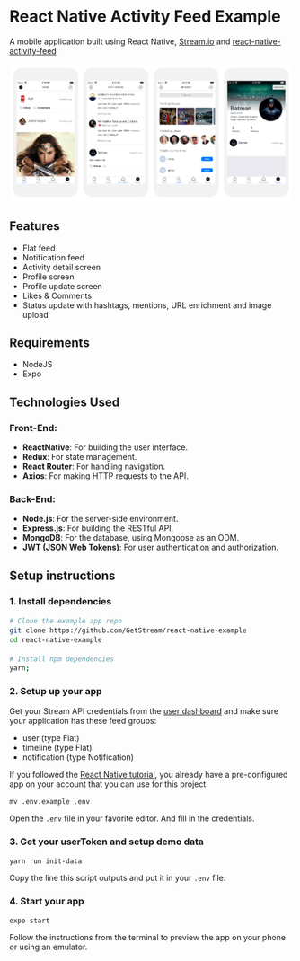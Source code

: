 # React Native Activity Feed Example

A mobile application built using React Native, [Stream.io](https://getstream.io/) and [react-native-activity-feed](https://github.com/GetStream/react-native-activity-feed)

![screenshots of example app](/images/screenshots@2x.png)

## Features

- Flat feed
- Notification feed
- Activity detail screen
- Profile screen
- Profile update screen
- Likes & Comments
- Status update with hashtags, mentions, URL enrichment and image upload

## Requirements

- NodeJS
- Expo

## Technologies Used

### Front-End:
- **ReactNative**: For building the user interface.
- **Redux**: For state management.
- **React Router**: For handling navigation.
- **Axios**: For making HTTP requests to the API.

### Back-End:
- **Node.js**: For the server-side environment.
- **Express.js**: For building the RESTful API.
- **MongoDB**: For the database, using Mongoose as an ODM.
- **JWT (JSON Web Tokens)**: For user authentication and authorization.
  

## Setup instructions

### 1. Install dependencies

```sh
# Clone the example app repo
git clone https://github.com/GetStream/react-native-example
cd react-native-example

# Install npm dependencies
yarn;
```

### 2. Setup up your app

Get your Stream API credentials from the [user dashboard](https://getstream.io/dashboard/) and make sure your application has these feed groups:

- user (type Flat)
- timeline (type Flat)
- notification (type Notification)

If you followed the [React Native tutorial](https://getstream.io/react-native-activity-feed/tutorial/), you already have a pre-configured app on your account that you can use for this project.

```
mv .env.example .env
```

Open the `.env` file in your favorite editor. And fill in the credentials.

### 3. Get your userToken and setup demo data

```
yarn run init-data
```

Copy the line this script outputs and put it in your `.env` file.

### 4. Start your app

```
expo start
```

Follow the instructions from the terminal to preview the app on your phone or using an emulator.
